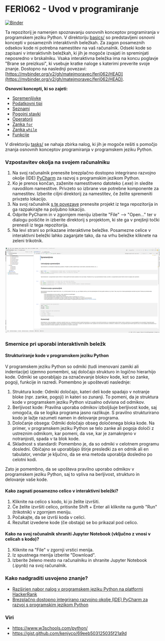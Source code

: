 # FERI062 - Uvod v programiranje

[![Binder](https://mybinder.org/badge_logo.svg)](https://mybinder.org/v2/gh/matejmoravec/feri062/HEAD)

Ta repozitorij je namenjen spoznavanju osnovnih konceptov programiranja v programskem jeziku Python. V
direktoriju [basics/](basics) so predstavljeni osnovni koncepti v posameznih interaktivnih beležkah. Za zagon posameznih
odsekov kode ni potrebna namestitev na vaš računalnik. Odseki kode so zapisani v interaktivnih beležkah, ki jih je
mogoče izvajati in spreminjati neposredno v brskalniku. Vsaka interaktivna beležka ima na koncu poglavje "Brane se
preizkusi", ki vsebuje kratke naloge s katerimi preverite svoje znanje. Dostopno na naslednji
povezavi: [https://mybinder.org/v2/gh/matejmoravec/feri062/HEAD](https://mybinder.org/v2/gh/matejmoravec/feri062/HEAD).

**Osnovni koncepti, ki so zajeti:**

- [Spremenljivke](basics/1_variables.ipynb)
- [Podatkovni tipi](basics/2_data_types.ipynb)
- [Seznami](basics/3_lists.ipynb)
- [Pogojni stavki](basics/4_conditions.ipynb)
- [Operatorji](basics/5_operators.ipynb)
- [Zanka `for`](basics/6_for_loop.ipynb)
- [Zanka `while`](basics/6_while_loop.ipynb)
- [Funkcije](basics/7_functions.ipynb)

V direktoriju [tasks/](tasks) se nahaja zbirka nalog, ki jih je mogoče rešiti s pomočjo znanja osnovnih konceptov
programiranja v programskem jeziku Python.

### Vzpostavitev okolja na svojem računalniku

1. Na svoj računalnik prenesite brezplačno dostopno integrirano razvojno okolje (IDE)
   [PyCharm](https://www.jetbrains.com/pycharm/download/download-thanks.html?platform=windows&code=PCC)
   za razvoj s programskim jezikom Python.
2. Ko je prenos končan, zaženite namestitveno datoteko (.exe) in sledite navodilom namestitve. Privzeto so izbrane vse
   potrebne komponente za namestitev. Izberite ciljni direktorij za namestitev, če želite spremeniti privzeto lokacijo.
3. Na svoj računalnik [s te povezave](https://github.com/matejmoravec/feri062/archive/refs/heads/master.zip) prenesite
   projekt iz tega repozitorija in ga razpakirajte na poljubno lokacijo.
4. Odprite PyCharm in v zgornjem meniju izberite "File" --> "Open..." ter v dialogu poiščite in izberite direktorij s
   projektom, ki ste ga v prejšnji točki prenesli iz tega repozitorija.
5. Na levi strani so prikazane interaktivne beležke. Posamezne celice v interaktivni beležki lahko zaganjate tako, da na
   vrhu beležke kliknete na zeleni trikotnik.

![Screenshot_Pycharm](Screenshot_PyCharm.png)

### Smernice pri uporabi interaktivnih beležk

#### Strukturiranje kode v programskem jeziku Python

V programskem jeziku Python so odmiki (tudi imenovani zamiki ali indentacije) izjemno pomembni, saj določajo strukturo
in logično hierarhijo kode. Odmiki se uporabljajo za označevanje blokov kode, kot so zanke, pogoji, funkcije in razredi.
Pomembno je upoštevati naslednje:

1. Struktura kode: Odmiki določajo, kateri deli kode spadajo v notranje bloke (npr. zanke, pogoji) in kateri so zunanji.
   To pomeni, da je struktura kode v programskem jeziku Python vizualno odvisna od odmikov.
2. Berljivost kode: Pravilna uporaba odmikov izboljšuje berljivost kode, saj omogoča, da se logika programa jasno
   razlikuje. S pravilno strukturirano kodo je lažje razumeti namen in delovanje programa.
3. Določanje obsega: Odmiki določajo obseg določenega bloka kode. Na primer, v programskem jeziku Python se telo zanke
   ali pogoja določi z ustreznim odmikom, kar pomeni, da vse, kar je zamaknjeno v notranjosti, spada v ta blok kode.
4. Skladnost s standardi: Pomembno je, da so odmiki v celotnem programu dosledni. Običajno se uporabljajo štirje
   presledki za en odmik ali en tabulator, vendar je ključno, da se ena metoda uporablja dosledno po celotni kodi.

Zato je pomembno, da se upošteva pravilno uporabo odmikov v programskem jeziku Python, saj to vpliva na berljivost,
strukturo in delovanje vaše kode.

#### Kako zagnati posamezno celico v interaktivni beležki?

1. Kliknite na celico s kodo, ki jo želite izvršiti.
2. Če želite izvršiti celico, pritisnite Shift + Enter ali kliknite na gumb "Run" (trikotnik) v zgornjem meniju.
3. Počakajte, da se izvrši koda v celici.
4. Rezultat izvedene kode (če obstaja) se bo prikazal pod celico.

#### Kako na svoj računalnik shraniti Jupyter Notebook (vključno z vnosi v celicah s kodo)?

1. Kliknite na "File" v zgornji vrstici menija.
2. Iz spustnega menija izberite "Download".
3. Izberite želeno mesto na računalniku in shranite Jupyter Notebook (.ipynb) na svoj računalnik.

### Kako nadgraditi usvojeno znanje?

- [Razširjen nabor nalog v programskem jeziku Python na platformi HackerRank](https://www.hackerrank.com/domains/python)
- [Brezplačno dostopno integrirano razvojno okolje (IDE) PyCharm za razvoj s programskim jezikom Python](https://www.jetbrains.com/pycharm/)

### Viri

- https://www.w3schools.com/python/
- https://gist.github.com/kenjyco/69eeb503125035f21a9d